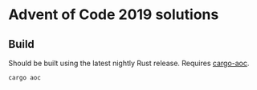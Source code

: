 # Advent of Code 2019 solutions

## Build
Should be built using the latest nightly Rust release. Requires [cargo-aoc](https://github.com/gobanos/cargo-aoc).
```
cargo aoc
```
